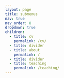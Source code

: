 ```yaml
---
layout: page
title: submenus
nav: true
nav_order: 8
dropdown: true
children:
  - title: cv 
    permalink: /cv/
  - title: divider
  - title: about
    permalink: / 
  - title: divider
  - title: teaching
    permalink: /teaching/
---
```

